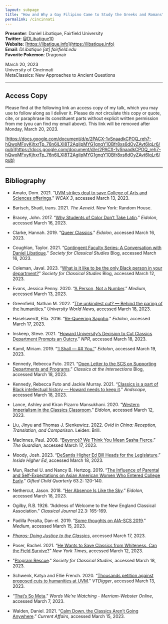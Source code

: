 ```yaml
---
layout: subpage
title: "How and Why a Gay Filipino Came to Study the Greeks and Romans"
permalink: /cincinnati
---
```


**Presenter**: Daniel Libatique, Fairfield University  
**Twitter**: [@DLibatique10](https://twitter.com/dlibatique10)  
**Website**: [https://libatique.info](https://libatique.info)  
**Email**: *DLibatique [at] fairfield.edu*  
**Favorite Pokemon**: Dragonair

March 20, 2023  
University of Cincinnati  
MetaClassics: New Approaches to Ancient Questions

***

## Access Copy

Please find at the following link an access copy of my talk, which you may use to follow along as I deliver it. Please do *not* circulate this copy or quote, cite, or paraphrase its constituent parts without explicit written permission from me (you can find my email above). This link will be removed after Monday, March 20, 2023.

[https://docs.google.com/document/d/e/2PACX-1vSnaadkCPOQ_reh7-hQwoMFxyKjhxrTp_76n6lLXI8T2AgiIpMYG1gnqY1OBfr8xs6dOyZAvt6lqLr6/pub](https://docs.google.com/document/d/e/2PACX-1vSnaadkCPOQ_reh7-hQwoMFxyKjhxrTp_76n6lLXI8T2AgiIpMYG1gnqY1OBfr8xs6dOyZAvt6lqLr6/pub)

***

## Bibliography

* Amato, Dom. 2021. “[UVM strikes deal to save College of Arts and Sciences offerings](https://www.wcax.com/2021/06/05/uvm-strikes-deal-save-college-arts-sciences-offerings/).” *WCAX 3*, accessed March 13, 2023.

* Bartsch, Shadi, trans. 2021. *The Aeneid*. New York: Random House. 

* Bracey, John. 2017. “[Why Students of Color Don’t Take Latin](https://eidolon.pub/why-students-of-color-dont-take-latin-4ddee3144934).” *Eidolon*, accessed March 16, 2023. 

* Clarke, Hannah. 2019. “[Queer Classics](https://eidolon.pub/queer-classics-b84819356f74).” *Eidolon*, accessed March 16, 2023.

* Coughlan, Taylor. 2021. “[Contingent Faculty Series: A Conversation with Daniel Libatique](https://classicalstudies.org/scs-blog/dlliba10/blog-contingent-faculty-series-conversation-daniel-libatique).” *Society for Classical Studies* Blog, accessed March 16, 2023.

* Coleman, Javal. 2023. “[What is it like to be the only Black person in your department?](https://classicalstudies.org/scs-blog/javal-coleman/blog-%E2%80%9Cwhat-it-be-only-black-person-your-department%E2%80%9D)” *Society for Classical Studies* Blog, accessed March 12, 2023.

* Evans, Jessica Penny. 2020. “[A Person, Not a Number](https://evansje.medium.com/a-person-not-a-number-870b5c0b0f45).” *Medium*, accessed March 13, 2023. 

* Greenfield, Nathan M. 2022. “[The unkindest cut? — Behind the paring of the humanities](https://www.universityworldnews.com/post.php?story=20220808152834589).” *University World News*, accessed March 18, 2023. 

* Haselswerdt, Ella. 2016. “[Re-Queering Sappho](https://eidolon.pub/re-queering-sappho-c6c05b6b9f0b).” *Eidolon*, accessed March 17, 2023. 

* Inskeep, Steve. 2021. “[Howard University’s Decision to Cut Classics Department Prompts an Outcry](https://www.npr.org/2021/05/10/995389117/howard-universitys-decision-to-cut-classics-department-prompts-an-outcry).” *NPR*, accessed March 18, 2023.

* Kamil, Miriam. 2019. “[‘I Shall — #$% You And *@$# You.’](https://eidolon.pub/i-shall-you-and-you-a3841d4c5e33)” *Eidolon*, accessed March 19, 2023. 

* Kennedy, Rebecca Futo. 2021. “[Open Letter to the SCS on Supporting Departments and Programs](https://rfkclassics.blogspot.com/2021/06/open-letter-to-scs-on-supporting.html).” *Classics at the Intersections* Blog, accessed March 18, 2023. 

* Kennedy, Rebecca Futo and Jackie Murray. 2021. “[Classics is a part of Black intellectual history — Howard needs to keep it](https://andscape.com/features/classics-is-a-part-of-black-intellectual-history-howard-needs-to-keep-it/).” *Andscape*, accessed March 18, 2023. 

* Lance, Ashley and Kiran Pizarro Mansukhani. 2020. “[Western Imperialism in the Classics Classroom](https://eidolon.pub/western-imperialism-in-the-classics-classroom-75190bd6eb39).” *Eidolon*, accessed March 12, 2023. 

* Liu, Jinyu and Thomas J. Sienkewicz. 2022. *Ovid in China: Reception, Translation, and Comparison*. Leiden: Brill.

* MacInnes, Paul. 2008. “[Beyoncé? We Think You Mean Sasha Fierce](https://www.theguardian.com/music/2008/oct/24/beyonce-sasha-fierce).” *The Guardian*, accessed March 17, 2023.

* Moody, Josh. 2023. “[DeSantis Higher Ed Bill Heads for the Legislature](https://www.insidehighered.com/news/2023/02/27/new-florida-bill-aims-enact-desantiss-higher-ed-reforms).” *Inside Higher Ed*, accessed March 18, 2023. 

* Mun, Rachel U. and Nancy B. Hertzog. 2019. “[The Influence of Parental and Self-Expectations on Asian American Women Who Entered College Early](https://journals.sagepub.com/doi/pdf/10.1177/0016986218823559).” *Gifted Child Quarterly* 63.2: 120-140.

* Nethercut, Jason. 2018. “[Her Absence Is Like the Sky](https://eidolon.pub/her-absence-is-like-the-sky-a7f95ae0708c).” *Eidolon*, accessed March 18, 2023.

* Ogilby, R.B. 1926. “Address of Welcome to the New England Classical Association.” *Classical Journal* 22.3: 165-169.

* Padilla Peralta, Dan-el. 2019. “[Some thoughts on AIA-SCS 2019](https://medium.com/@danelpadillaperalta/some-thoughts-on-aia-scs-2019-d6a480a1812a).” *Medium*, accessed March 15, 2023.

* [*Pharos: Doing Justice to the Classics*](https://pharos.vassarspaces.net/), accessed March 17, 2023. 

* Poser, Rachel. 2021. “[He Wants to Save Classics from Whiteness. Can the Field Survive?](https://www.nytimes.com/2021/02/02/magazine/classics-greece-rome-whiteness.html)” *New York Times*, accessed March 12, 2023.

* "[Program Rescue](https://classicalstudies.org/professional-matters/program-rescue)." *Society for Classical Studies*, accessed March 18, 2023. 

* Schwenk, Katya and Ellie French. 2020. “[Thousands petition against proposed cuts to humanities at UVM](https://vtdigger.org/2020/12/03/thousands-petition-against-proposed-cuts-to-humanities-at-uvm/).” *VTDigger*, accessed March 13, 2023.

* “[That’s So Meta](https://www.merriam-webster.com/words-at-play/meta-adjective-self-referential).” *Words We’re Watching - Merriam-Webster Online*, accessed March 7, 2023.

* Walden, Daniel. 2021. “[Calm Down, the Classics Aren’t Going Anywhere](https://www.currentaffairs.org/2021/06/calm-down-the-classics-arent-going-anywhere).” *Current Affairs*, accessed March 15, 2023.

